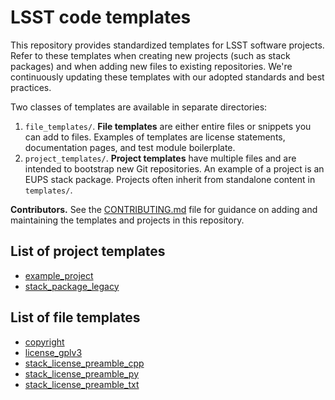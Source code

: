 # LSST code templates

This repository provides standardized templates for LSST software projects.
Refer to these templates when creating new projects (such as stack packages) and when adding new files to existing repositories.
We're continuously updating these templates with our adopted standards and best practices.

Two classes of templates are available in separate directories:

1. `file_templates/`.
   **File templates** are either entire files or snippets you can add to files.
   Examples of templates are license statements, documentation pages, and test module boilerplate.
2. `project_templates/`.
   **Project templates** have multiple files and are intended to bootstrap new Git repositories.
   An example of a project is an EUPS stack package.
   Projects often inherit from standalone content in `templates/`.

**Contributors.** See the [CONTRIBUTING.md](CONTRIBUTING.md) file for guidance on adding and maintaining the templates and projects in this repository.

## List of project templates

- [example_project](project_templates/example_project/)
- [stack_package_legacy](project_templates/stack_package_legacy/)

## List of file templates

- [copyright](file_templates/copyright)
- [license_gplv3](file_templates/license_gplv3)
- [stack_license_preamble_cpp](file_templates/stack_license_preamble_cpp)
- [stack_license_preamble_py](file_templates/stack_license_preamble_py)
- [stack_license_preamble_txt](file_templates/stack_license_preamble_txt)
